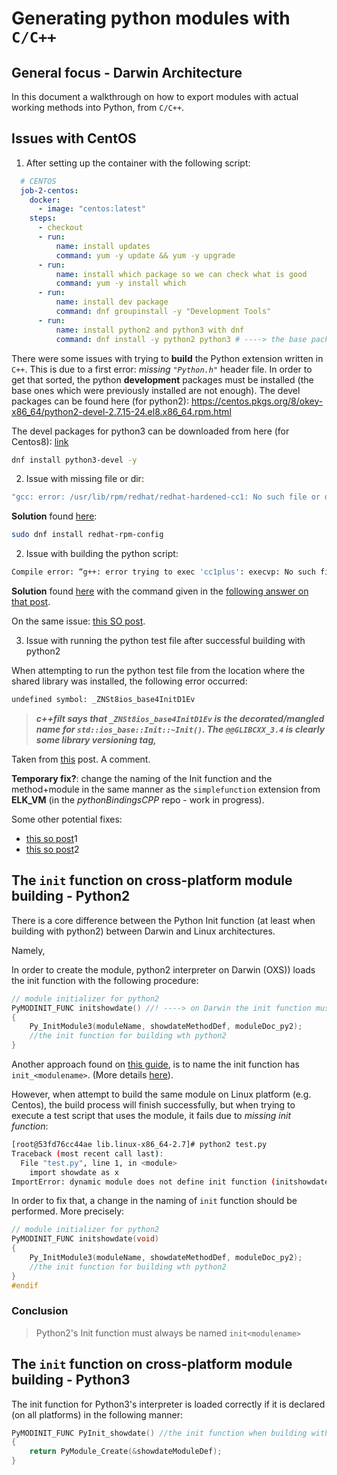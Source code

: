 # Generating python modules with `C/C++`

## General focus - Darwin Architecture

In this document a walkthrough on how to export modules with actual working methods into Python, from `C/C++`.

## Issues with CentOS 

1. After setting up the container with the following script:

```yml
  # CENTOS
  job-2-centos:
    docker:
      - image: "centos:latest"
    steps:
      - checkout
      - run:
          name: install updates
          command: yum -y update && yum -y upgrade
      - run:
          name: install which package so we can check what is good
          command: yum -y install which
      - run:
          name: install dev package
          command: dnf groupinstall -y "Development Tools"
      - run:
          name: install python2 and python3 with dnf
          command: dnf install -y python2 python3 # ----> the base packages
```

There were some issues with trying to **build** the Python extension written in `C++`. This is due to a first error: *missing `"Python.h"`* header file. In order to get that sorted, the python **development** packages must be installed (the base ones which were previously installed are not enough).
The devel packages can be found here (for python2): https://centos.pkgs.org/8/okey-x86_64/python2-devel-2.7.15-24.el8.x86_64.rpm.html

The devel packages for python3 can be downloaded from here (for Centos8): [link](https://centos.pkgs.org/8/centos-appstream-x86_64/python36-devel-3.6.8-2.module_el8.1.0+245+c39af44f.x86_64.rpm.html)

```bash
dnf install python3-devel -y
```

2. Issue with missing file or dir:

```bash
"gcc: error: /usr/lib/rpm/redhat/redhat-hardened-cc1: No such file or directory"
```

**Solution** found [here](https://gist.github.com/yograterol/99c8e123afecc828cb8c#file-gistfile1-txt):

```bash
sudo dnf install redhat-rpm-config
```

2. Issue with building the python script:

```bash
Compile error: “g++: error trying to exec 'cc1plus': execvp: No such file or directory”
```

**Solution** found [here](https://stackoverflow.com/questions/8878676/compile-error-g-error-trying-to-exec-cc1plus-execvp-no-such-file-or-dir/22072238) with the command given in the [following answer on that post](https://stackoverflow.com/a/21154624/8295213).

On the same issue: [this SO post](https://stackoverflow.com/questions/11912878/gcc-error-gcc-error-trying-to-exec-cc1-execvp-no-such-file-or-directory).

3. Issue with running the python test file after successful building with python2

When attempting to run the python test file from the location where the shared library was installed, the following error occurred: 
```bash
undefined symbol: _ZNSt8ios_base4InitD1Ev
```

> ***c++filt says that `_ZNSt8ios_base4InitD1Ev` is the decorated/mangled name for `std::ios_base::Init::~Init()`. The `@@GLIBCXX_3.4` is clearly some library versioning tag,***

Taken from [this](https://stackoverflow.com/questions/23286062/undefined-reference-to-symbol-znst8ios-base4initd1evglibcxx-3-4-building-op) post. A comment.

**Temporary fix?**: change the naming of the Init function and the method+module in the same manner as the `simplefunction` extension from **ELK_VM** (in the *pythonBindingsCPP* repo - work in progress).

Some other potential fixes: 
* [this so post](https://stackoverflow.com/questions/23286062/undefined-reference-to-symbol-znst8ios-base4initd1evglibcxx-3-4-building-op)1
* [this so post](https://stackoverflow.com/questions/41833767/gcc-invalid-version-max-error-adding-symbols-bad-value)2


## The `init` function on cross-platform module building - Python2

There is a core difference between the Python Init function (at least when building with python2) between Darwin and Linux architectures.

Namely, 

In order to create the module, python2 interpreter on Darwin (OXS)) loads the init function with the following procedure:

```C++
// module initializer for python2
PyMODINIT_FUNC initshowdate() //! ----> on Darwin the init function must be init<modulename>
{
    Py_InitModule3(moduleName, showdateMethodDef, moduleDoc_py2);
    //the init function for building wth python2
}
```

Another approach found on [this guide](https://stackoverflow.com/a/26464041/8295213), is to name the init function has `init_<modulename>`. (More details [here](https://stackoverflow.com/questions/24226001/importerror-dynamic-module-does-not-define-init-function-initfizzbuzz)).

However, when attempt to build the same module on Linux platform (e.g. Centos), the build process will finish successfully, but when trying to execute a test script that uses the module, it fails due to *missing init function*:

```bash
[root@53fd76cc44ae lib.linux-x86_64-2.7]# python2 test.py 
Traceback (most recent call last):
  File "test.py", line 1, in <module>
    import showdate as x
ImportError: dynamic module does not define init function (initshowdate)
```

In order to fix that, a change in the naming of `init` function should be performed. More precisely:

```c++
// module initializer for python2
PyMODINIT_FUNC initshowdate(void)
{
    Py_InitModule3(moduleName, showdateMethodDef, moduleDoc_py2);
    //the init function for building wth python2
}
#endif
```

### Conclusion

> Python2's Init function must always be named `init<modulename>`

## The `init` function on cross-platform module building - Python3

The init function for Python3's interpreter is loaded correctly if it is declared (on all platforms) in the following manner:

```c++
PyMODINIT_FUNC PyInit_showdate() //the init function when building with python3
{
    return PyModule_Create(&showdateModuleDef);
}
```


